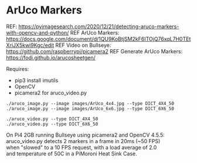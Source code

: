 # ArUco Markers


REF:  https://pyimagesearch.com/2020/12/21/detecting-aruco-markers-with-opencv-and-python/
REF ArUco Markers:  https://docs.google.com/document/d/1QU9KoBtjSM2kF6ITOjQ76xqL7H0TEtXriJX5kwi9Kgc/edit
REF Video on Bullseye: https://github.com/raspberrypi/picamera2
REF Generate ArUco Markers: https://fodi.github.io/arucosheetgen/

Requires:
- pip3 install imutils
- OpenCV
- picamera2 for aruco_video.py

```
./aruco_image.py --image images/ArUco_4x4.jpg --type DICT_4X4_50  
./aruco_image.py --image images/ArUco_6x6.jpg --type DICT_6X6_50  

./aruco_video.py --type DICT_4X4_50
./aruco_video.py --type DICT_6X6_50
```

On Pi4 2GB running Bullseye using picamera2 and OpenCV 4.5.5:  
aruco_video.py detects 2 markers in a frame in 20ms (~50  FPS)  
when "slowed" to a 10 FPS request, with a load average of 2.0  
and temperature of 50C in a PiMoroni Heat Sink Case.
